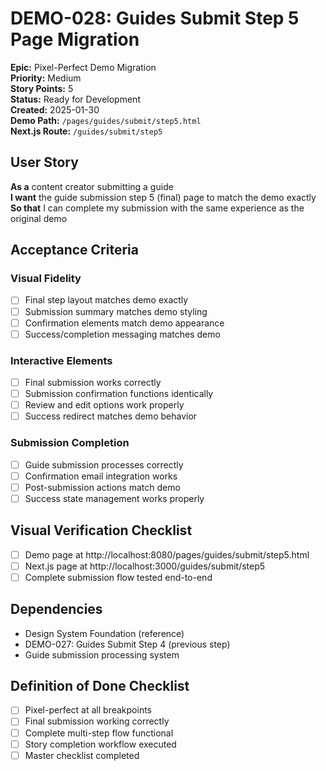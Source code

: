 # DEMO-028: Guides Submit Step 5 Page Migration

**Epic:** Pixel-Perfect Demo Migration  
**Priority:** Medium  
**Story Points:** 5  
**Status:** Ready for Development  
**Created:** 2025-01-30  
**Demo Path:** `/pages/guides/submit/step5.html`  
**Next.js Route:** `/guides/submit/step5`

## User Story

**As a** content creator submitting a guide  
**I want** the guide submission step 5 (final) page to match the demo exactly  
**So that** I can complete my submission with the same experience as the original demo

## Acceptance Criteria

### Visual Fidelity
- [ ] Final step layout matches demo exactly
- [ ] Submission summary matches demo styling
- [ ] Confirmation elements match demo appearance
- [ ] Success/completion messaging matches demo

### Interactive Elements
- [ ] Final submission works correctly
- [ ] Submission confirmation functions identically
- [ ] Review and edit options work properly
- [ ] Success redirect matches demo behavior

### Submission Completion
- [ ] Guide submission processes correctly
- [ ] Confirmation email integration works
- [ ] Post-submission actions match demo
- [ ] Success state management works properly

## Visual Verification Checklist
- [ ] Demo page at http://localhost:8080/pages/guides/submit/step5.html
- [ ] Next.js page at http://localhost:3000/guides/submit/step5
- [ ] Complete submission flow tested end-to-end

## Dependencies
- Design System Foundation (reference)
- DEMO-027: Guides Submit Step 4 (previous step)
- Guide submission processing system

## Definition of Done Checklist
- [ ] Pixel-perfect at all breakpoints
- [ ] Final submission working correctly
- [ ] Complete multi-step flow functional
- [ ] Story completion workflow executed
- [ ] Master checklist completed